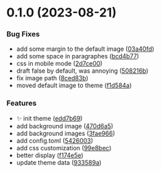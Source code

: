 # 0.1.0 (2023-08-21)


### Bug Fixes

* add some margin to the default image ([03a40fd](https://github.com/Wivik/vinyl-records-collection-theme/commit/03a40fdb57a83b335ce3904aedc5219172c57b1f))
* add some space in paragraphes ([bcd4b77](https://github.com/Wivik/vinyl-records-collection-theme/commit/bcd4b77daa90c481b8ee17fac83a445ef0eaab55))
* css in mobile mode ([2d7ce00](https://github.com/Wivik/vinyl-records-collection-theme/commit/2d7ce0021d3d947fbda9d8024c4ff912d6e9683d))
* draft false by default, was annoying ([508216b](https://github.com/Wivik/vinyl-records-collection-theme/commit/508216bfa43d49dceaa7c70a4d32139fd0822a0b))
* fix image path ([8ced83b](https://github.com/Wivik/vinyl-records-collection-theme/commit/8ced83b67e51366b54fcb4769c1359cf06dd3d8b))
* moved default image to theme ([f1d584a](https://github.com/Wivik/vinyl-records-collection-theme/commit/f1d584a2bb683c502948f58100241d2f30f2b2b1))


### Features

* :sparkles: init theme ([edd7b69](https://github.com/Wivik/vinyl-records-collection-theme/commit/edd7b6956dc2e86fca2ddb22a1110c8ddd6cc855))
* add background image ([470d6a5](https://github.com/Wivik/vinyl-records-collection-theme/commit/470d6a5d2d4339ce2724cb8fedf67f51ab5ed54a))
* add background images ([3fae966](https://github.com/Wivik/vinyl-records-collection-theme/commit/3fae9665382bf53645d566c22d0b4f27469e6532))
* add config.toml ([5426003](https://github.com/Wivik/vinyl-records-collection-theme/commit/5426003464fec174099c5fd6cc97d7874beb61d4))
* add css customization ([99e8bec](https://github.com/Wivik/vinyl-records-collection-theme/commit/99e8bec5f72c94320d3e8aac63e3dfd13b6f3a86))
* better display ([f174e5e](https://github.com/Wivik/vinyl-records-collection-theme/commit/f174e5e546015eb846b819e1898e5c82e53ff203))
* update theme data ([933589a](https://github.com/Wivik/vinyl-records-collection-theme/commit/933589a0683bf155228b0a7516c5edea328a8d42))



